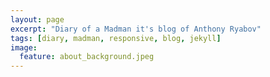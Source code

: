 ```yaml
---
layout: page
excerpt: "Diary of a Madman it's blog of Anthony Ryabov"
tags: [diary, madman, responsive, blog, jekyll]
image:
  feature: about_background.jpeg
---
```

